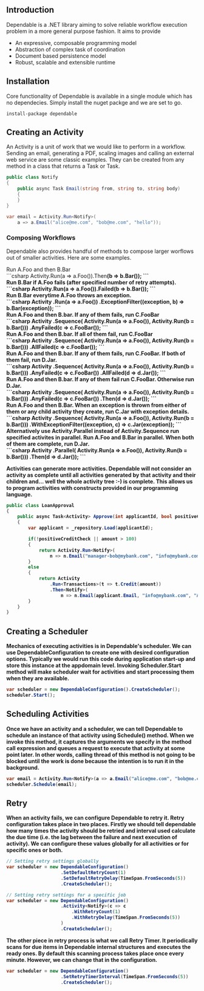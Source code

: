 ## <a name="introduction" class="anchor"></a>Introduction
Dependable is a .NET library aiming to solve reliable workflow execution problem in a more general purpose fashion. It aims to provide

- An expressive, composable programming model
- Abstraction of complex task of coordination
- Document based persistence model
- Robust, scalable and extensible runtime 

## <a name="installation" class="anchor"></a>Installation
Core functionality of Dependable is available in a single module which has no dependecies. Simply install the nuget packge and we are set to go.

```install-package dependable```
## <a name="creating-an-activity" class="anchor"></a>Creating an Activity
An Activity is a unit of work that we would like to perform in a workflow. Sending an email, generating a PDF, scaling images and calling an external web service are some classic examples. They can be created from any method in a class that returns a Task or Task<Activity>.

```csharp
public class Notify 
{
    public async Task Email(string from, string to, string body)
    {        
    }
}

var email = Activity.Run<Notify>(
    a => a.Email("alice@me.com", "bob@me.com", "hello"));
```
### Composing Workflows
Dependable also provides handful of methods to compose larger worflows out of smaller activities. Here are some examples.

<div class="example-caption">
    Run A.Foo and then B.Bar
</div>
```csharp
Activity.Run<A>(a => a.Foo()).Then<B>(b => b.Bar());
```
<div class="example-caption">
    Run B.Bar if A.Foo fails (after specified number of retry attempts).
</div>
```csharp
Activity.Run<A>(a => a.Foo()).Failed<B>(b => b.Bar());
```
<div class="example-caption">
    Run B.Bar everytime A.Foo throws an exception.     
</div>
```csharp
Activity
    .Run<A>(a => a.Foo())
    .ExceptionFilter<B>((exception, b) => b.Bar(exception));
```
<div class="example-caption">
    Run A.Foo and then B.bar. If any of them fails, run C.FooBar   
</div>
```csharp
Activity
    .Sequence(
        Activity.Run<A>(a => a.Foo()), 
        Activity.Run<B>(b = b.Bar()))
    .AnyFailed<C>(c => c.FooBar());
```
<div class="example-caption">
    Run A.Foo and then B.bar. If all of them fail, run C.FooBar
</div>
```csharp
Activity
    .Sequence(
        Activity.Run<A>(a => a.Foo()), 
        Activity.Run<B>(b = b.Bar()))
    .AllFailed<C>(c => c.FooBar());    
```
<div class="example-caption">
    Run A.Foo and then B.bar. If any of them fails, run C.FooBar.
    If both of them fail, run D.Jar.
</div>
```csharp
Activity
    .Sequence(
        Activity.Run<A>(a => a.Foo()), 
        Activity.Run<B>(b = b.Bar()))
    .AnyFailed<C>(c => c.FooBar())
    .AllFailed<D>(d => d.Jar());
```
<div class="example-caption">
    Run A.Foo and then B.bar. If any of them fail run C.FooBar.
    Otherwise run D.Jar.
</div>
```csharp
Activity
    .Sequence(
        Activity.Run<A>(a => a.Foo()), 
        Activity.Run<B>(b = b.Bar()))
    .AnyFailed<C>(c => c.FooBar())
    .Then<D>(d => d.Jar());        
```
<div class="example-caption">
    Run A.Foo and then B.Bar. When an exception is thrown from either of them
    or any child activity they create, run C.Jar with exception details.
</div>
```csharp
Activity
    .Sequence(
        Activity.Run<A>(a => a.Foo()), 
        Activity.Run<B>(b = b.Bar()))
    .WithExceptionFilter<C>((exception, c) => c.Jar(exception));
```
<div class="example-caption">
    Alternatively use Activity.Parallel instead of Activity.Sequence
    run specified activites in parallel.
    Run A.Foo and B.Bar in parallel. When both of them are complete,
    run D.Jar.
</div>
```csharp
Activity
    .Parallel(
        Activity.Run<A>(a => a.Foo()), 
        Activity.Run<B>(b = b.Bar()))
    .Then<D>(d => d.Jar());
```

Activities can generate more activities. Dependable will not consider an activity as complete until all activities generated by that activity and their children and... well the whole activity tree :-) is complete.
This allows us to program activities with constructs provided in our programming language.

```csharp
public class LoanApproval
{
    public async Task<Activity> Approve(int applicantId, bool positiveCreditCheck, decimal amount)
    {
        var applicant = _repository.Load(applicantId);

        if(!positiveCreditCheck || amount > 100)
        {
            return Activity.Run<Notify>(
                n => n.Email("manager-bob@mybank.com", "info@mybank.com", "Verify"));
        }        
        else
        {
            return Activity
                .Run<Transactions>(t => t.Credit(amount))
                .Then<Notify>(
                    n => n.Email(applicant.Email, "info@mybank.com", "Approved!"));
        }
    }
}
``` 

## <a name="creating-a-scheduler" class="anchor"></a>Creating a Scheduler
Mechanics of executing activities is in Dependable's scheduler. We can use DependableConfiguration to create one with desired configuration options. Typically we would run this code during application start-up and store this instance at the appdomain level. Invoking Scheduler.Start method will make scheduler wait for activities and start processing them when they are available.

```csharp
var scheduler = new DependableConfiguration().CreateScheduler();
scheduler.Start();
```

## <a name="scheduling-activities" class="anchor"></a>Scheduling Activities
Once we have an activity and a scheduler, we can tell Dependable to schedule an instance of that activity using Schedule() method. When we invoke this method, it captures the arguments we specify in the method call expression and queues a request to execute that activity at some point later. In other words, calling thread of this method is not going to be blocked until the work is done because the intention is to run it in the background.

```csharp
var email = Activity.Run<Notify>(a => a.Email("alice@me.com", "bob@me.com", "hello"));
scheduler.Schedule(email);
```

## <a name="retry" class="anchor"></a>Retry
When an activity fails, we can configure Dependable to retry it. Retry configuration takes place in two places. Firstly we should tell dependable how many times the activity should be retried and interval used calculate the due time (i.e. the lag between the failure and next execution of activity). We can configure these values globally for all activities or for specific ones or both.

```csharp
// Setting retry settings globally
var scheduler = new DependableConfiguration()
                    .SetDefaultRetryCount(1)
                    .SetDefaultRetryDelay(TimeSpan.FromSeconds(5))
                    .CreateScheduler();

// Setting retry settings for a specific job
var scheduler = new DependableConfiguration()
                    .Activity<Notify>(c => c
                        .WithRetryCount(1)
                        .WithRetryDelay(TimeSpan.FromSeconds(5))                        
                    )
                    .CreateScheduler();
```


The other piece in retry process is what we call Retry Timer. It periodically scans for due items in Dependable internal structures and executes the ready ones. By default this scanning process takes place once every minute. However, we can change that in the configuration.

```csharp
var scheduler = new DependableConfiguration()
                    .SetRetryTimerInterval(TimeSpan.FromSeconds(5))
                    .CreateScheduler();
```